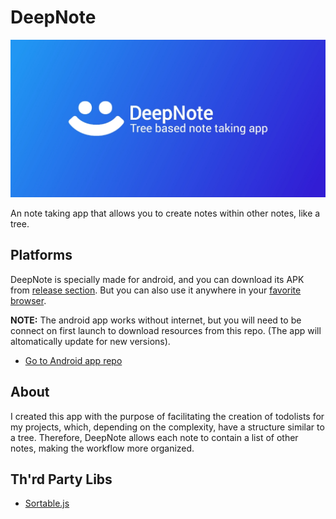 # DeepNote

![banner](./assets/banner.jpg)

An note taking app that allows you to create notes within other notes, like a tree.

## Platforms

DeepNote is specially made for android, and you can download its APK from [release section](https://github.com/Raffa064/DeepNote/releases). But you can also use it anywhere in your [favorite browser](https://raffa064.github.io/DeepNote).

**NOTE:** The android app works without internet, but you will need to be connect on first launch to download resources from this repo. (The app will altomatically update for new versions).

- [Go to Android app repo](https://github.com/Raffa065/DeepNote-App)

## About

I created this app with the purpose of facilitating the creation of todolists for my projects, which, depending on the complexity, have a structure similar to a tree. Therefore, DeepNote allows each note to contain a list of other notes, making the workflow more organized.

## Th'rd Party Libs

- [Sortable.js](https://sortablejs.github.io/Sortable/)
